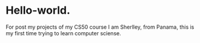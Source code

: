 # Hello-world.
For post my projects of my CS50 course
I am Sherlley, from Panama, this is my first time trying to learn computer sciense.
